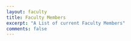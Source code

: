 ```yaml
---
layout: faculty
title: Faculty Members
excerpt: "A List of current Faculty Members"
comments: false
---
```

